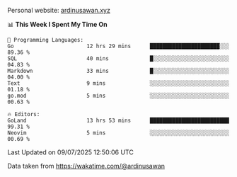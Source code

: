 Personal website: [ardinusawan.xyz](https://ardinusawan.xyz)

<!--START_SECTION:waka-->
📊 **This Week I Spent My Time On** 

```text
💬 Programming Languages: 
Go                       12 hrs 29 mins      ██████████████████████░░░   89.36 % 
SQL                      40 mins             █░░░░░░░░░░░░░░░░░░░░░░░░   04.83 % 
Markdown                 33 mins             █░░░░░░░░░░░░░░░░░░░░░░░░   04.00 % 
Text                     9 mins              ░░░░░░░░░░░░░░░░░░░░░░░░░   01.18 % 
go.mod                   5 mins              ░░░░░░░░░░░░░░░░░░░░░░░░░   00.63 % 

🔥 Editors: 
GoLand                   13 hrs 53 mins      █████████████████████████   99.31 % 
Neovim                   5 mins              ░░░░░░░░░░░░░░░░░░░░░░░░░   00.69 % 
```


 Last Updated on 09/07/2025 12:50:06 UTC
<!--END_SECTION:waka-->
Data taken from https://wakatime.com/@ardinusawan
